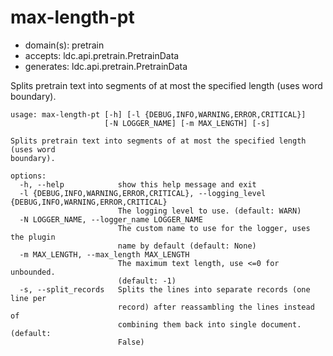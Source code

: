 # max-length-pt

* domain(s): pretrain
* accepts: ldc.api.pretrain.PretrainData
* generates: ldc.api.pretrain.PretrainData

Splits pretrain text into segments of at most the specified length (uses word boundary).

```
usage: max-length-pt [-h] [-l {DEBUG,INFO,WARNING,ERROR,CRITICAL}]
                     [-N LOGGER_NAME] [-m MAX_LENGTH] [-s]

Splits pretrain text into segments of at most the specified length (uses word
boundary).

options:
  -h, --help            show this help message and exit
  -l {DEBUG,INFO,WARNING,ERROR,CRITICAL}, --logging_level {DEBUG,INFO,WARNING,ERROR,CRITICAL}
                        The logging level to use. (default: WARN)
  -N LOGGER_NAME, --logger_name LOGGER_NAME
                        The custom name to use for the logger, uses the plugin
                        name by default (default: None)
  -m MAX_LENGTH, --max_length MAX_LENGTH
                        The maximum text length, use <=0 for unbounded.
                        (default: -1)
  -s, --split_records   Splits the lines into separate records (one line per
                        record) after reassambling the lines instead of
                        combining them back into single document. (default:
                        False)
```
